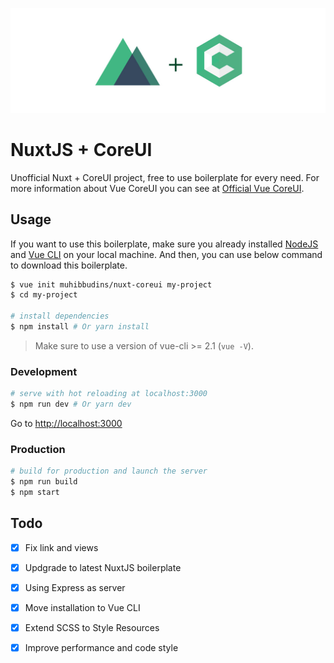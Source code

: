![Nuxt CoreUI Project](nuxtcoreui.jpg)

# NuxtJS + CoreUI

Unofficial Nuxt + CoreUI project, free to use boilerplate for every need. For more information about Vue CoreUI you can see at [Official Vue CoreUI](https://github.com/mrholek/CoreUI-Vue).

## Usage

If you want to use this boilerplate, make sure you already installed [NodeJS](https://nodejs.org/en/) and [Vue CLI](https://www.npmjs.com/package/vue-cli) on your local machine. And then, you can use below command to download this boilerplate.

``` bash
$ vue init muhibbudins/nuxt-coreui my-project  
$ cd my-project

# install dependencies
$ npm install # Or yarn install
```

> Make sure to use a version of vue-cli >= 2.1 (`vue -V`).

### Development

``` bash
# serve with hot reloading at localhost:3000
$ npm run dev # Or yarn dev
```

Go to [http://localhost:3000](http://localhost:3000)

### Production

``` bash
# build for production and launch the server
$ npm run build
$ npm start
```

## Todo

- [x] Fix link and views
- [x] Updgrade to latest NuxtJS boilerplate
- [x] Using Express as server
- [x] Move installation to Vue CLI
- [x] Extend SCSS to Style Resources
- [x] Improve performance and code style

